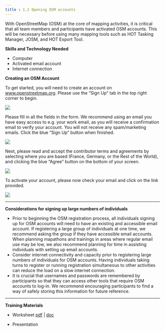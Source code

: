 ```yaml
---
title : 1.2 Opening OSM accounts
---
```


With OpenStreetMap (OSM) at the core of mapping activities, it is critical that all team members and participants have activated OSM accounts. This will be necessary before using many mapping tools such as HOT Tasking Manager, JOSM, and HOT Export Tool. 

**Skills and Technology Needed**

* Computer
* Activated email account
* Internet connection

**Creating an OSM Account**

To get started, you will need to create an account on www.openstreetmap.org. Please use the “Sign Up” tab in the top right corner to begin.

![](/IntroOSM3.gif)

Please fill in all the fields in the form.  We recommend using an email you have easy access to e.g. your work email, as you will receive a confirmation email to verify your account. You will not receive any spam/marketing emails. Click the blue “Sign Up” button when finished. 

![](/IntroOSM5.gif)

Next, please read and accept the contributor terms and agreements by selecting where you are based (France, Germany, or the Rest of the World), and clicking the blue “Agree” button on the bottom of your screen. 

![](/IntroOSM6.gif)

To activate your account, please now check your email and click on the link provided. 

![](/IntroOSM7.gif)


***


**Considerations for signing up large numbers of individuals**

* Prior to beginning the OSM registration process, all individuals signing up for OSM accounts will need to have an existing and accessible email account. If registering a large group of individuals at one time, we recommend asking the group if they have accessible email accounts. When planning mapathons and trainings in areas where regular email use may be low, we also recommend planning for time in assisting individuals with setting up email accounts. 
* Consider internet connectivity and capacity prior to registering large numbers of individuals for OSM accounts. Having individuals taking turns to register or running registration simultaneous to other activities can reduce the load on a slow internet connection. 
* It is crucial that usernames and passwords are remembered by participants so that they can access other tools that require OSM accounts to log-in. We recommend encouraging participants to find a way of safely storing this information for future reference. 


***


**Training Materials**

* Worksheet [pdf](https://drive.google.com/open?id=1eH5yUwDwDB_CRcJm6dKKGyxxu3m9bNf7) | [doc](https://drive.google.com/open?id=1OG6icoBgaM5R7rRN9KH_yDgY3NgXeEQd)

* Presentation